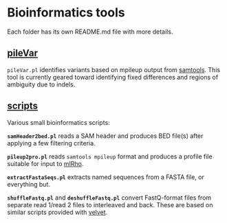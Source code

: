Bioinformatics tools
====================

Each folder has its own README.md file with more details.

[pileVar](https://github.com/douglasgscofield/bioinfo/tree/master/pileVar)
-------

`pileVar.pl` identifies variants based on mpileup output from
[samtools](http://samtools.sourcefourge.net).  This tool is currently geared
toward identifying fixed differences and regions of ambiguity due to indels.


[scripts](https://github.com/douglasgscofield/bioinfo/tree/master/scripts)
-------

Various small bioinformatics scripts:

**`samHeader2bed.pl`** reads a SAM header and produces BED file(s) after applying a few filtering criteria.

**`pileup2pro.pl`** reads `samtools mpileup` format and produces a profile file suitable for input to
[mlRho][].

**`extractFastaSeqs.pl`** extracts named sequences from a FASTA file, or everything but.

**`shuffleFastq.pl`** and **`deshuffleFastq.pl`** convert FastQ-format files from separate read 1/read 2 files to interleaved and back.  These are based on similar scripts provided with [velvet][].

[mlRho]:  http://guanine.evolbio.mpg.de/mlRho

[velvet]: http://www.ebi.ac.uk/~zerbino/velvet
